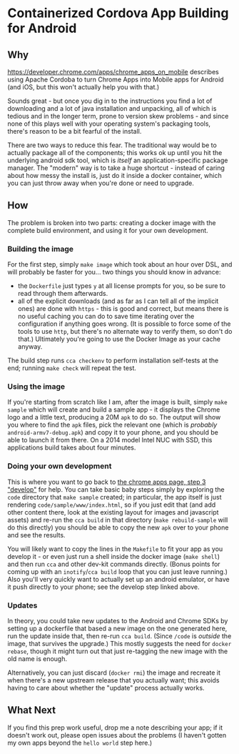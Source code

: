 # Containerized Cordova App Building for Android

## Why

https://developer.chrome.com/apps/chrome_apps_on_mobile describes
using Apache Cordoba to turn Chrome Apps into Mobile apps for Android
(and iOS, but this won't actually help you with that.)

Sounds great - but once you dig in to the instructions you find a lot
of downloading and a lot of java installation and unpacking, all of
which is tedious and in the longer term, prone to version skew
problems - and since none of this plays well with your operating
system's packaging tools, there's reason to be a bit fearful of the
install.

There are two ways to reduce this fear.  The traditional way would be
to actually package all of the components; this works ok up until you
hit the underlying android sdk tool, which is *itself* an
application-specific package manager.  The "modern" way is to take a
huge shortcut - instead of caring about how messy the install is, just
do it inside a docker container, which you can just throw away when
you're done or need to upgrade.

## How

The problem is broken into two parts: creating a docker image with the
complete build environment, and using it for your own development.

### Building the image

For the first step, simply `make image` which took about an hour over
DSL, and will probably be faster for you... two things you should know
in advance:

* the `Dockerfile` just types `y` at all license prompts for you, so
  be sure to read through them afterwards.
* all of the explicit downloads (and as far as I can tell all of the
  implicit ones) are done with `https` - this is good and correct, but
  means there is no useful caching you can do to save time iterating
  over the configuration if anything goes wrong.  (It is possible to
  force some of the tools to use `http`, but there's no alternate way
  to verify them, so don't do that.)  Ultimately you're going to use
  the Docker Image as your cache anyway.

The build step runs `cca checkenv` to perform installation self-tests
at the end; running `make check` will repeat the test.

### Using the image

If you're starting from scratch like I am, after the image is built,
simply `make sample` which will create and build a sample app - it
displays the Chrome logo and a little text, producing a 20M `apk` to
do so. The output will show you where to find the `apk` files, pick
the relevant one (which is *probably* `android-armv7-debug.apk`) and
copy it to your phone, and you should be able to launch it from there.
On a 2014 model Intel NUC with SSD, this applications build takes
about four minutes.

### Doing your own development

This is where you want to go back to [the chrome apps page, step 3 "develop"](https://developer.chrome.com/apps/chrome_apps_on_mobile#step-3-develop)
for help.  You can take basic baby steps simply by exploring the
`code` directory that `make sample` created; in particular, the app
itself is just rendering `code/sample/www/index.html`, so if you just
edit that (and add other content there, look at the existing layout
for images and javascript assets) and re-run the `cca build` in that
directory (`make rebuild-sample` will do this directly) you should be
able to copy the new `apk` over to your phone and see the results.

You will likely want to copy the lines in the `Makefile` to fit your
app as you develop it - or even just run a shell inside the docker
image (`make shell`) and then run `cca` and other dev-kit commands
directly.  (Bonus points for coming up with an `inotify`/`cca build`
loop that you can just leave running.) Also you'll very quickly want
to actually set up an android emulator, or have it push directly to
your phone; see the develop step linked above.

### Updates

In theory, you could take new updates to the Android and Chrome SDKs
by setting up a dockerfile that based a new image on the one generated
here, run the update inside that, then re-run `cca build`.  (Since
`/code` is *outside* the image, that survives the upgrade.)  This
mostly suggests the need for `docker rebase`, though it might turn out
that just re-tagging the new image with the old name is enough.

Alternatively, you can just discard (`docker rmi`) the image and
recreate it when there's a new upstream release that you actually
want; this avoids having to care about whether the "update" process
actually works.

## What Next

If you find this prep work useful, drop me a note describing your app;
if it doesn't work out, please open issues about the problems (I
haven't gotten my own apps beyond the `hello world` step here.)
